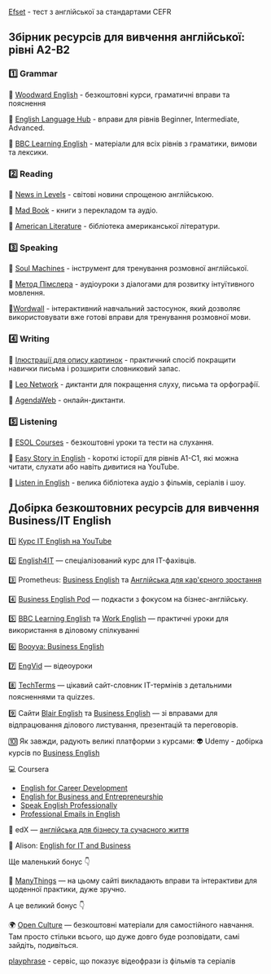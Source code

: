 [Efset](https://www.efset.org/) - тест з англійської за стандартами CEFR

## Збірник ресурсів для вивчення англійської: рівні A2-B2

### 1️⃣ Grammar
🔹 [Woodward English](https://www.woodwardenglish.com/) - безкоштовні курси, граматичні вправи та пояснення

🔹 [English Language Hub](https://www.mezzoguild.com/learn/english/) - вправи для рівнів Beginner, Intermediate, Advanced.

🔹 [BBC Learning English](https://www.bbc.co.uk/learningenglish/) - матеріали для всіх рівнів з граматики, вимови та лексики.

### 2️⃣ Reading
🔹 [News in Levels](https://www.newsinlevels.com/) - світові новини спрощеною англійською.

🔹 [Mad Book](https://madbook.org/books) - книги з перекладом та аудіо.

🔹 [American Literature](https://americanliterature.com/) - бібліотека американської літератури.

### 3️⃣ Speaking
🔹 [Soul Machines](https://www.soulmachines.com/) - інструмент для тренування розмовної англійської.

🔹 [Метод Пімслера](https://24glo.com/ru/on/lessons/en/pimsleur.html) - аудіоуроки з діалогами для розвитку інтуїтивного мовлення. 

🔹[Wordwall](https://wordwall.net/ru-ru/community/alias-cards) - інтерактивний навчальний застосунок, який дозволяє використовувати вже готові вправи для тренування розмовної мови.

### 4️⃣ Writing 
🔹 [Ілюстрації для опису картинок](https://vseosvita.ua/library/iliustratsii-dlia-opysu-10-riznykh-584023.html) - практичний спосіб покращити навички письма і розширити словниковий запас.

🔹 [Leo Network](https://www.learnenglish.de/dictationpage.html) - диктанти для покращення слуху, письма та орфографії.

🔹 [AgendaWeb](https://agendaweb.org/listening/dictations.html) - онлайн-диктанти.

### 5️⃣ Listening
🔹 [ESOL Courses](https://www.esolcourses.com/content/topicsmenu/listening.html) - безкоштовні уроки та тести на слухання.

🔹 [Easy Story in English](https://podcasts.apple.com/ua/podcast/easy-stories-in-english/id1448201565) - kороткі історії для рівнів A1-C1, які можна читати, слухати або навіть дивитися на YouTube. 

🔹 [Listen in English](https://listeninenglish.com/) - велика бібліотека аудіо з фільмів, серіалів і шоу. 

## Добірка безкоштовних ресурсів для вивчення Business/IT English 

1️⃣ [Курс IT English на YouTube](https://www.youtube.com/live/Je17azQJRyk?si=i4KTHI1Obdfq1ZUT)

2️⃣ [English4IT](https://www.english4it.com/?trk=feed-detail_main-feed-card-text) — спеціалізований курс для IT-фахівців.

3️⃣ Prometheus: [Business English](https://prometheus.org.ua/prometheus-free/business-english/) та [Англійська для каp'єрного зростання](https://prometheus.org.ua/prometheus-free/english-for-career-growth/)

4️⃣ [Business English Pod](https://www.businessenglishpod.com/?trk=feed-detail_main-feed-card-text) — подкасти з фокусом на бізнес-англійську.

5️⃣ [BBC Learning English](https://www.bbc.co.uk/learningenglish/english/features/office-english) та [Work English](https://www.bbc.co.uk/learningenglish/english/business-english) — практичні уроки для використання в діловому спілкуванні

6️⃣ [Booyya: Business English](https://booyya.com/en/course/business-english-with-diyaosvita/)

7️⃣ [EngVid](https://www.engvid.com/topic/business-english/) — відеоуроки

8️⃣ [TechTerms](https://techterms.com/?trk=feed-detail_main-feed-card-text) — цікавий сайт-словник IT-термінів з детальними поясненнями та quizzes.

9️⃣ Сайти [Blair English](http://blairenglish.com/?trk=feed-detail_main-feed-card-text) та [Business English](http://businessenglishsite.com/?trk=feed-detail_main-feed-card-text) — зі вправами для відпрацювання ділового листування, презентацій та переговорів.

🔟 Як завжди, радують великі платформи з курсами:
  👽 Udemy - добірка курсів по [Business English](https://www.udemy.com/courses/search/?price=price-free&q=Business+English&sort=highest-rated&src=ukw)

  💻 Coursera 
  
  - [English for Career Development](https://www.coursera.org/learn/careerdevelopment?action=enroll&irclickid=RtHT7zRwqxyKU72TizSwMUpBUkCXrZSu4WSnwU0&irgwc=1&utm_campaign=165976&utm_content=b2c&utm_medium=partners&utm_source=impact)
 - [English for Business and Entrepreneurship](https://www.coursera.org/learn/careerdevelopment?action=enroll&irclickid=RtHT7zRwqxyKU72TizSwMUpBUkCXrZSu4WSnwU0&irgwc=1&utm_campaign=165976&utm_content=b2c&utm_medium=partners&utm_source=impact)
 - [Speak English Professionally](https://www.coursera.org/learn/speak-english-professionally?action=enroll) 
 - [Professional Emails in English](https://www.coursera.org/learn/professional-emails-english)

  🎯 edX — [англійська для бізнесу та сучасного життя](https://www.edx.org/learn/english/universitat-politecnica-de-valencia-upper-intermediate-english-business-and-modern-life?index=product&queryID=7132440b8dc3a3d01f5aa34814d10b7d&position=2&results_level=first-level-results&term=English&objectID=course-c7396192-c639-4cc5-9d37-0722d44a7138&campaign=Upper-Intermediate+English:+Business+and+Modern+Life&source=edX&product_category=course&placement_url=https://www.edx.org/search) 

  🤖 Alison: [English for IT and Business](https://alison.com/courses?query=English%20IT)

Ще маленький бонус 👇 

🎥 [ManyThings](http://manythings.org/?trk=feed-detail_main-feed-card-text) — на цьому сайті викладають вправи та інтерактиви для щоденної практики, дуже зручно. 

А це великий бонус 👇 

🌍 [Open Culture](http://openculture.com/?trk=feed-detail_main-feed-card-text) — безкоштовні матеріали для самостійного навчання. Там просто стільки всього, що дуже довго буде розповідати, самі зайдіть, подивіться. 

[playphrase](https://www.playphrase.me/) - сервіс, що показує відеофрази із фільмів та серіалів
